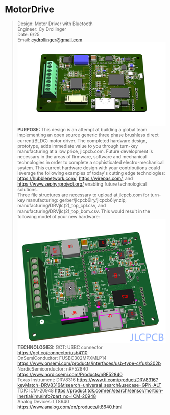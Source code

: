 # MotorDrive						   
>Design: Motor Driver with Bluetooth 		   
>Engineer: Cy Drollinger								   
>Date: 6/25											           
>Email: cydrollinger@gmail.com
![Motor Driver](/docs/images/motorDRVjlc.png)
**PURPOSE:**
This design is an attempt at building a global team implementing an open source generic three phase brushless direct current(BLDC) motor driver. The completed hardware design, prototype, adds immediate value to you through turn-key manufacturing at a low price, jlcpcb.com. Future development is necessary in the areas of firmware, software and mechanical technologies in order to complete a sophisticated electro-mechanical system. This current hardware design with your contributions could leverage the following examples of today's cutting edge technologies: https://hubblenetwork.com/, https://wirepas.com/, and https://www.zephyrproject.org/  enabling future technological solutions.    
Three file structures are necessary to upload at jlcpcb.com for turn-key manufacturing: gerber/jlcpcb6lry/jlcpcb6lyr.zip, manufacturing/DRVjlc(2)_top_cpl.csv, and manufacturing/DRVjlc(2)_top_bom.csv. This would result in the following model of your new hardware: 
![motor drive jlcpcb](/docs/images/jlcII.png)
**TECHNOLOGIES:**
GCT: USBC connector https://gct.co/connector/usb4110<br />
OnSemiCondudtor: FUSBC302MPXMLP14 https://www.onsemi.com/products/interfaces/usb-type-c/fusb302b<br />
NordicSemiconductor: nRF52840 https://www.nordicsemi.com/Products/nRF52840<br />
Texas Instrument: DRV8316 https://www.ti.com/product/DRV8316?keyMatch=DRV8316&tisearch=universal_search&usecase=GPN-ALT<br />
TDK: ICM-20948 https://product.tdk.com/en/search/sensor/mortion-inertial/imu/info?part_no=ICM-20948<br />
Analog Devices: LT8640 https://www.analog.com/en/products/lt8640.html<br />
